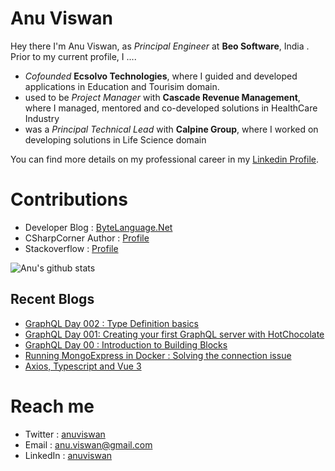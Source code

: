 # Anu Viswan
Hey there I'm Anu Viswan, as _Principal Engineer_ at **Beo Software**, India .  Prior to my current profile, I ....

* _Cofounded_ **Ecsolvo Technologies**, where I guided and developed applications in Education and Tourisim domain.
* used to be _Project Manager_ with **Cascade Revenue Management**, where I managed, mentored and co-developed solutions in HealthCare Industry
* was a _Principal Technical Lead_ with **Calpine Group**, where I worked on developing solutions in Life Science domain

You can find more details on my professional career in my [Linkedin Profile](https://www.linkedin.com/in/anuviswan/). 

# Contributions
* Developer Blog : [ByteLanguage.Net](http://www.bytelanguage.net)
* CSharpCorner Author : [Profile](https://www.c-sharpcorner.com/members/anu.viswan)
* Stackoverflow : [Profile](https://stackoverflow.com/users/7299782/anu-viswan)

![Anu's github stats](https://github-readme-stats.vercel.app/api?username=anuviswan)

## Recent Blogs
<!-- BLOGPOSTS:START -->
- [GraphQL Day 002 : Type Definition basics](https://bytelanguage.com/2023/07/28/graphql-day-003-type-definition-basics/)
- [GraphQL Day 001: Creating your first GraphQL server with HotChocolate](https://bytelanguage.com/2023/07/26/graphql-day-001-creating-your-first-graphql-server-with-hotchocolate/)
- [GraphQL Day 00 : Introduction to Building Blocks](https://bytelanguage.com/2023/07/24/graphql-day-01-introduction-to-building-blocks/)
- [Running MongoExpress  in Docker : Solving the connection issue](https://bytelanguage.com/2023/07/20/running-mongoexpress-in-docker-solving-the-connection-issue/)
- [Axios, Typescript and Vue 3](https://bytelanguage.com/2023/07/08/axios-typescript-and-vue-3/)
<!-- BLOGPOSTS:END -->

# Reach me
* Twitter : [anuviswan](https://twitter.com/anuviswan)
* Email : anu.viswan@gmail.com
* LinkedIn : [anuviswan](https://www.linkedin.com/in/anuviswan/)


